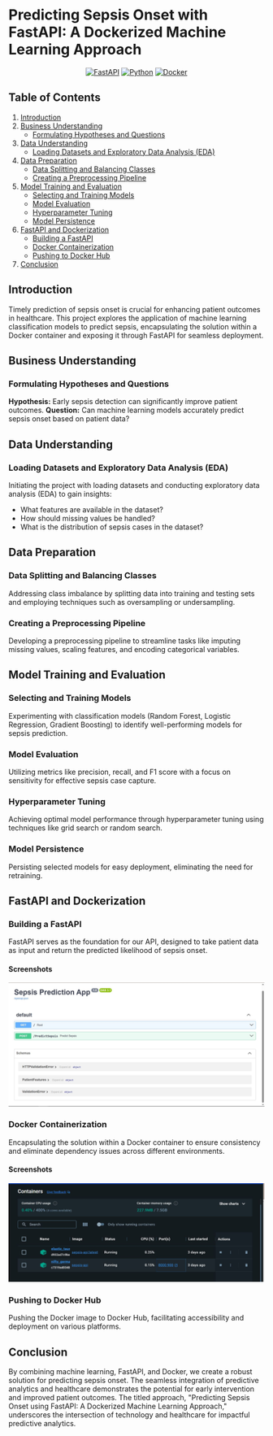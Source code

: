 # Predicting Sepsis Onset with FastAPI: A Dockerized Machine Learning Approach

<div align="center">

[![FastAPI](https://img.shields.io/badge/FastAPI-0.68.0-blue?style=flat-square&logo=fastapi)](https://fastapi.tiangolo.com/)
[![Python](https://img.shields.io/badge/Python-3.8.5-green?style=flat-square&logo=python)](https://www.python.org/)
[![Docker](https://img.shields.io/badge/Docker-Latest-blue?style=flat-square&logo=docker)](https://www.docker.com/)

</div>

## Table of Contents
1. [Introduction](#introduction)
2. [Business Understanding](#business-understanding)
   - [Formulating Hypotheses and Questions](#formulating-hypotheses-and-questions)
3. [Data Understanding](#data-understanding)
   - [Loading Datasets and Exploratory Data Analysis (EDA)](#loading-datasets-and-exploratory-data-analysis-eda)
4. [Data Preparation](#data-preparation)
   - [Data Splitting and Balancing Classes](#data-splitting-and-balancing-classes)
   - [Creating a Preprocessing Pipeline](#creating-a-preprocessing-pipeline)
5. [Model Training and Evaluation](#model-training-and-evaluation)
   - [Selecting and Training Models](#selecting-and-training-models)
   - [Model Evaluation](#model-evaluation)
   - [Hyperparameter Tuning](#hyperparameter-tuning)
   - [Model Persistence](#model-persistence)
6. [FastAPI and Dockerization](#fastapi-and-dockerization)
   - [Building a FastAPI](#building-a-fastapi)
   - [Docker Containerization](#docker-containerization)
   - [Pushing to Docker Hub](#pushing-to-docker-hub)
7. [Conclusion](#conclusion)

## Introduction
Timely prediction of sepsis onset is crucial for enhancing patient outcomes in healthcare. This project explores the application of machine learning classification models to predict sepsis, encapsulating the solution within a Docker container and exposing it through FastAPI for seamless deployment.

## Business Understanding
### Formulating Hypotheses and Questions
**Hypothesis:** Early sepsis detection can significantly improve patient outcomes.
**Question:** Can machine learning models accurately predict sepsis onset based on patient data?

## Data Understanding
### Loading Datasets and Exploratory Data Analysis (EDA)
Initiating the project with loading datasets and conducting exploratory data analysis (EDA) to gain insights:
- What features are available in the dataset?
- How should missing values be handled?
- What is the distribution of sepsis cases in the dataset?

## Data Preparation
### Data Splitting and Balancing Classes
Addressing class imbalance by splitting data into training and testing sets and employing techniques such as oversampling or undersampling.
### Creating a Preprocessing Pipeline
Developing a preprocessing pipeline to streamline tasks like imputing missing values, scaling features, and encoding categorical variables.

## Model Training and Evaluation
### Selecting and Training Models
Experimenting with classification models (Random Forest, Logistic Regression, Gradient Boosting) to identify well-performing models for sepsis prediction.
### Model Evaluation
Utilizing metrics like precision, recall, and F1 score with a focus on sensitivity for effective sepsis case capture.
### Hyperparameter Tuning
Achieving optimal model performance through hyperparameter tuning using techniques like grid search or random search.
### Model Persistence
Persisting selected models for easy deployment, eliminating the need for retraining.

## FastAPI and Dockerization
### Building a FastAPI
FastAPI serves as the foundation for our API, designed to take patient data as input and return the predicted likelihood of sepsis onset.

#### Screenshots
![FastAPI Screenshots](./screenshots/fastapi.JPG)

### Docker Containerization
Encapsulating the solution within a Docker container to ensure consistency and eliminate dependency issues across different environments.

#### Screenshots
![Docker Screenshots](./screenshots/docker.JPG)

### Pushing to Docker Hub
Pushing the Docker image to Docker Hub, facilitating accessibility and deployment on various platforms.

## Conclusion
By combining machine learning, FastAPI, and Docker, we create a robust solution for predicting sepsis onset. The seamless integration of predictive analytics and healthcare demonstrates the potential for early intervention and improved patient outcomes. The titled approach, "Predicting Sepsis Onset using FastAPI: A Dockerized Machine Learning Approach," underscores the intersection of technology and healthcare for impactful predictive analytics.